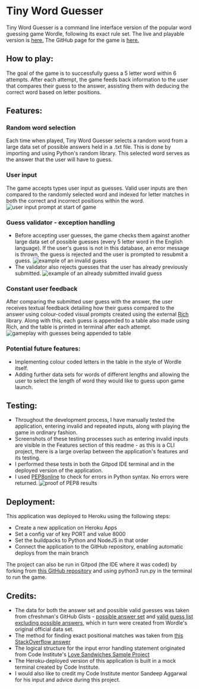 # Tiny Word Guesser

Tiny Word Guesser is a command line interface version of the popular word guessing game Wordle, following its exact rule set. 
The live and playable version is [here.](https://tinywordguesser.herokuapp.com/)
The GitHub page for the game is [here.](https://github.com/Dante-Cadiz/tiny-word-guesser)

## How to play:

The goal of the game is to successfully guess a 5 letter word within 6 attempts. After each attempt, the game feeds back information to the user that compares their guess to the answer, assisting them with deducing the correct word based on letter positions.

## Features:

### Random word selection
Each time when played, Tiny Word Guesser selects a random word from a large data set of possible answers held in a .txt file. This is done by importing and using Python's random library. This selected word serves as the answer that the user will have to guess.
### User input
The game accepts types user input as guesses. Valid user inputs are then compared to the randomly selected word and indexed for letter matches in both the correct and incorrect positions within the word.
![user input prompt at start of game](https://i.imgur.com/dA0JNr7_d.webp?maxwidth=760&fidelity=grand)
### Guess validator - exception handling
- Before accepting user guesses, the game checks them against another large data set of possible guesses (every 5 letter word in the English language). If the user's guess is not in this database, an error message is thrown, the guess is rejected and the user is prompted to resubmit a guess. 
![example of an invalid guess](https://i.imgur.com/ncod1oi.png)
- The validator also rejects guesses that the user has already previously submitted.
![example of an already submitted invalid guess](https://i.imgur.com/AkYJHOZ.png)
### Constant user feedback
After comparing the submitted user guess with the answer, the user receives textual feedback detailing how their guess compared to the answer using colour-coded visual prompts created using the external [Rich](https://github.com/Textualize/rich) library. Along with this, each guess is appended to a table also made using Rich, and the table is printed in terminal after each attempt.
![gameplay with guesses being appended to table](https://i.imgur.com/n190UsQ.png)
### Potential future features:
- Implementing colour coded letters in the table in the style of Wordle itself.
- Adding further data sets for words of different lengths and allowing the user to select the length of word they would like to guess upon game launch.

## Testing:
- Throughout the development process, I have manually tested the application, entering invalid and repeated inputs, along with playing the game in ordinary fashion.
- Screenshots of these testing processes such as entering invalid inputs are visible in the Features section of this readme - as this is a CLI project, there is a large overlap between the application's features and its testing.
- I performed these tests in both the Gitpod IDE terminal and in the deployed version of the application.
- I used [PEP8online](http://pep8online.com/) to check for errors in Python syntax. No errors were returned.
![proof of PEP8 results](https://i.imgur.com/ikbUNha.png)


## Deployment: 
This application was deployed to Heroku using the following steps:
- Create a new application on Heroku Apps
- Set a config var of key PORT and value 8000
- Set the buildpacks to Python and NodeJS in that order
- Connect the application to the GitHub repository, enabling automatic deploys from the main branch

The project can also be run in Gitpod (the IDE where it was coded) by forking from [this GitHub repository](https://github.com/Dante-Cadiz/tiny-word-guesser) and using python3 run.py in the terminal to run the game.

## Credits:
- The data for both the answer set and possible valid guesses was taken from cfreshman's GitHub Gists - [possible answer set](https://gist.github.com/cfreshman/a03ef2cba789d8cf00c08f767e0fad7b) and [valid guess list excluding possible answers](https://gist.github.com/cfreshman/cdcdf777450c5b5301e439061d29694c), which in turn were created from Wordle's original official data set.
- The method for finding exact positional matches was taken from [this StackOverflow answer](https://stackoverflow.com/a/1388836)
- The logical structure for the input error handling statement originated from Code Institute's [Love Sandwiches Sample Project](https://github.com/Code-Institute-Solutions/love-sandwiches-p5-sourcecode)
- The Heroku-deployed version of this application is built in a mock terminal created by Code Institute.
- I would also like to credit my Code Institute mentor Sandeep Aggarwal for his input and advice during this project.



